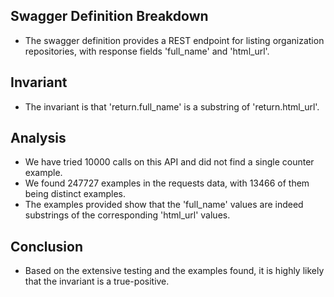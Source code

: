## Swagger Definition Breakdown
- The swagger definition provides a REST endpoint for listing organization repositories, with response fields 'full_name' and 'html_url'.

## Invariant
- The invariant is that 'return.full_name' is a substring of 'return.html_url'.

## Analysis
- We have tried 10000 calls on this API and did not find a single counter example.
- We found 247727 examples in the requests data, with 13466 of them being distinct examples.
- The examples provided show that the 'full_name' values are indeed substrings of the corresponding 'html_url' values.

## Conclusion
- Based on the extensive testing and the examples found, it is highly likely that the invariant is a true-positive.
